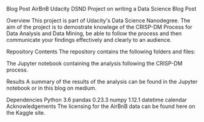 Blog Post AirBnB
Udacity DSND Project on writing a Data Science Blog Post

Overview
This project is part of Udacity's Data Science Nanodegree. The aim of the project is to demostrate knowlege of the CRISP-DM Process for Data Analysis and Data Mining, be able to follow the process and then communicate your findings effectively and clearly to an audience.

Repository Contents
The repository contains the following folders and files:

The Jupyter notebook containing the analysis following the CRISP-DM process.

Results
A summary of the results of the analysis can be found in the Jupyter notebook or in this blog on medium.

Dependencies
Python 3.6
pandas 0.23.3
numpy 1.12.1
datetime
calendar
Acknowledgements
The licensing for the AirBnB data can be found here on the Kaggle site. 
